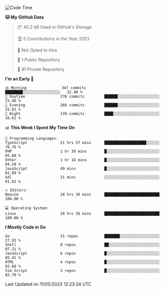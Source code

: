 
<!--START_SECTION:waka-->
![Code Time](http://img.shields.io/badge/Code%20Time-3%2C527%20hrs%203%20mins-blue)

**🐱 My GitHub Data** 

> 📦 40.2 kB Used in GitHub's Storage 
 > 
> 🏆 0 Contributions in the Year 2023
 > 
> 🚫 Not Opted to Hire
 > 
> 📜 1 Public Repository 
 > 
> 🔑 91 Private Repository 
 > 
**I'm an Early 🐤** 

```text
🌞 Morning                347 commits         ████████░░░░░░░░░░░░░░░░░   32.40 % 
🌆 Daytime                278 commits         ██████░░░░░░░░░░░░░░░░░░░   25.96 % 
🌃 Evening                268 commits         ██████░░░░░░░░░░░░░░░░░░░   25.02 % 
🌙 Night                  178 commits         ████░░░░░░░░░░░░░░░░░░░░░   16.62 % 
```


📊 **This Week I Spent My Time On** 

```text
💬 Programming Languages: 
TypeScript               21 hrs 57 mins      ███████████████████░░░░░░   76.76 % 
PHP                      1 hr 39 mins        █░░░░░░░░░░░░░░░░░░░░░░░░   05.80 % 
Other                    1 hr 18 mins        █░░░░░░░░░░░░░░░░░░░░░░░░   04.58 % 
JavaScript               49 mins             █░░░░░░░░░░░░░░░░░░░░░░░░   02.89 % 
kdl                      31 mins             ░░░░░░░░░░░░░░░░░░░░░░░░░   01.81 % 

🔥 Editors: 
Neovim                   28 hrs 36 mins      █████████████████████████   100.00 % 

💻 Operating System: 
Linux                    28 hrs 36 mins      █████████████████████████   100.00 % 
```

**I Mostly Code in Go** 

```text
Go                       31 repos            ███████░░░░░░░░░░░░░░░░░░   27.93 % 
Shell                    8 repos             ██░░░░░░░░░░░░░░░░░░░░░░░   07.21 % 
JavaScript               6 repos             █░░░░░░░░░░░░░░░░░░░░░░░░   05.41 % 
HTML                     4 repos             █░░░░░░░░░░░░░░░░░░░░░░░░   03.60 % 
Vim Script               3 repos             █░░░░░░░░░░░░░░░░░░░░░░░░   02.70 % 
```




 Last Updated on 11/05/2023 12:23:24 UTC
<!--END_SECTION:waka-->
